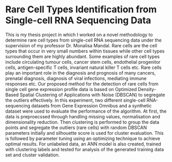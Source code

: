 # Rare Cell Types Identification from Single-cell RNA Sequencing Data

This is my thesis project in which I worked on a novel methodology to determine rare cell types from single-cell RNA sequencing data  under the supervision of my professor Dr. Monalisa Mandal. Rare cells are the cell types that occur in very small numbers within tissues while other cell types surrounding them are highly abundant. Some examples of rare cell types include circulating tumour cells, cancer stem cells, endothelial progenitor cells, antigen-specific T cells, invariant natural killer T cells etc. Rare cells play an important role in the diagnosis and prognosis of many cancers, prenatal diagnosis, diagnosis of viral infections, mediating immune responses etc. Our proposed method for the detection of rare cells from single cell gene expression profile data is based on Optimized Density-Based Spatial Clustering of Applications with Noise (DBSCAN) to segregate the outliers effectively. In this experiment, two different single-cell RNA-sequencing datasets from Gene Expression Omnibus and a synthetic dataset were used to evaluate the performance of the algorithm. At first, the data is preproecssed through handling missing values, normalisation and dimensionality reduction. Then clustering is performed to group the data points and segregate the outliers (rare cells) with random DBSCAN parameters initially and silhouette score is used for cluster evaluation. This is followed by parameter tuning using an optimizing technique to achieve optimal results. For unlabeled data, an ANN model is also created, trained with clustering labels and tested for analysis of the generated training data set and cluster validation.


